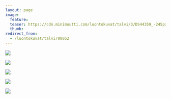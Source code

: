 ```yaml
---
layout: page
image:
  feature:
  teaser: https://cdn.minimuutti.com/luontokuvat/talvi/3/DS44359_-245px.jpg
  thumb:
redirect_from:
  - /luontokuvat/talvi/00052
---
```


![](https://cdn.minimuutti.com/luontokuvat/talvi/3/DS44340-800px.jpg)

![](https://cdn.minimuutti.com/luontokuvat/talvi/3/DS44342-800px.jpg)

![](https://cdn.minimuutti.com/luontokuvat/talvi/3/DS44367-800px.jpg)

![](https://cdn.minimuutti.com/luontokuvat/talvi/3/DS44358-800px.jpg)

![](https://cdn.minimuutti.com/luontokuvat/talvi/3/DS44359-800px.jpg)
